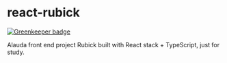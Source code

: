 # react-rubick

[![Greenkeeper badge](https://badges.greenkeeper.io/JounQin/react-rubick.svg)](https://greenkeeper.io/)

Alauda front end project Rubick built with React stack + TypeScript, just for study.

